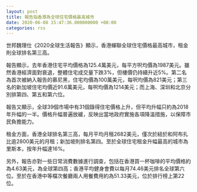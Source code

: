 ```yaml
---
layout: post
title: 報告指香港為全球住宅價格最高城市
date: 2020-06-08 15:47:36.000000000 +08:00
categories: rss
---
```


世邦魏理仕《2020全球生活報告》顯示，香港蟬聯全球住宅價格最高城市，租金則全球排名第三高。

報告顯示，去年香港住宅平均價格為125.4萬美元，每平方呎均價為1987美元。雖然香港經濟面對衰退，整體住宅成交量下跌3%，但樓價仍持續升近5%。第二名為首次被納入報告的慕尼黑，住宅均價為100萬美元，每呎均價為821美元；第三名的新加坡住宅均價近91.6萬美元，每呎均價為1214美元；而上海、深圳和北京分別排第四、第五和第六位。

報告又顯示，全球39個市場中有31個錄得住宅價格上升，但平均升幅只約為2018年升幅的一半。價格升幅普遍放緩，反映出當地政府實施各項降溫措施，以保障市民負擔能力。

租金方面，香港全球排名第三高，每月平均月租2682美元，僅次於紐於和阿布扎比逾2800美元的月租；新加坡則排名第四。至於全球住宅租金升幅最高的城市為里斯本，按年升幅達16%。

另外，報告亦對一些日常消費數據進行調查，包括在香港買一杯咖啡的平均價格約為4.63美元，為全球第四高；香港平均健身會費以每月74.46美元排名全球第六位。至於在香港中等檔次餐廳兩人用餐費用約為51.33美元，位於排行榜上第22位。
